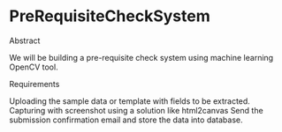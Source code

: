 # PreRequisiteCheckSystem

Abstract

We will be building a pre-requisite check system using machine learning OpenCV tool.

Requirements

Uploading the sample data or template with fields to be extracted. Capturing with screenshot using a solution like html2canvas Send the submission confirmation email and store the data into database.
